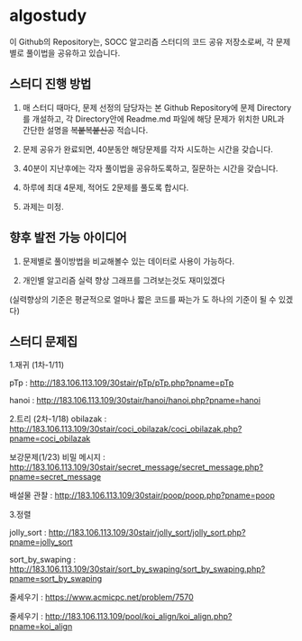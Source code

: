 ﻿algostudy
======

이 Github의 Repository는, SOCC 알고리즘 스터디의 코드 공유 저장소로써, 각 문제별로 풀이법을 공유하고 있습니다.


스터디 진행 방법
-------------------

1. 매 스터디 때마다, 문제 선정의 담당자는 본 Github Repository에 문제 Directory를 개설하고, 각 Directory안에 Readme.md 파일에 해당 문제가 위치한 URL과 간단한 설명을 ~~복붙복붙신공~~  적습니다.

2. 문제 공유가 완료되면, 40분동안 해당문제를 각자 시도하는 시간을 갖습니다.

3. 40분이 지난후에는 각자 풀이법을 공유하도록하고, 질문하는 시간을 갖습니다.

4. 하루에 최대 4문제, 적어도 2문제를 풀도록 합시다.

5. 과제는 미정.


향후 발전 가능 아이디어
-------------------------------

1. 문제별로 풀이방법을 비교해볼수 있는 데이터로 사용이 가능하다.

2. 개인별 알고리즘 실력 향상 그래프를 그려보는것도 재미있겠다 

(실력향상의 기준은 평균적으로 얼마나 짧은 코드를 짜는가 도 하나의 기준이 될 수 있겠다)


스터디 문제집
-----------------------------------

1.재귀 (1차-1/11)

  pTp	: http://183.106.113.109/30stair/pTp/pTp.php?pname=pTp
  
  hanoi : http://183.106.113.109/30stair/hanoi/hanoi.php?pname=hanoi

2.트리 (2차-1/18)
  obilazak : http://183.106.113.109/30stair/coci_obilazak/coci_obilazak.php?pname=coci_obilazak

보강문제(1/23)
  비밀 메시지 : http://183.106.113.109/30stair/secret_message/secret_message.php?pname=secret_message  

  배설물 관찰 : http://183.106.113.109/30stair/poop/poop.php?pname=poop
  

3.정렬
  
  jolly_sort : http://183.106.113.109/30stair/jolly_sort/jolly_sort.php?pname=jolly_sort
   
  sort_by_swaping : http://183.106.113.109/30stair/sort_by_swaping/sort_by_swaping.php?pname=sort_by_swaping

  줄세우기 : https://www.acmicpc.net/problem/7570
 
  줄세우기 : http://183.106.113.109/pool/koi_align/koi_align.php?pname=koi_align 	
 			

